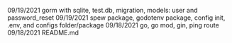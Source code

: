 09/19/2021 gorm with sqlite, test.db, migration, models: user and password_reset
09/19/2021 spew package, godotenv package, config init, .env, and configs folder/package
09/18/2021 go, go mod, gin, ping route
09/18/2021 README.md
